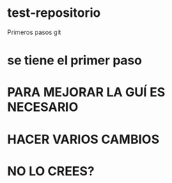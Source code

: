 # test-repositorio
Primeros pasos git

# se tiene el primer paso
# PARA MEJORAR LA GUÍ ES NECESARIO
# HACER VARIOS CAMBIOS
# NO LO CREES?